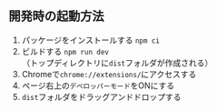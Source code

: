 
## 開発時の起動方法
1. パッケージをインストールする `npm ci`
2. ビルドする `npm run dev`\
   （トップディレクトリに`dist`フォルダが作成される）
3. Chromeで`chrome://extensions/`にアクセスする
4. ページ右上の`デベロッパーモード`をONにする
5. `dist`フォルダをドラッグアンドドロップする

